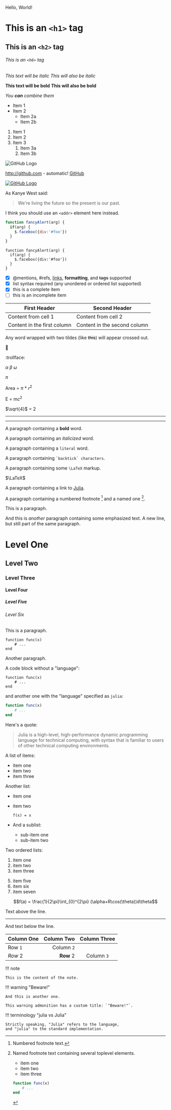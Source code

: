 <!-- Source: GitHub Guides -->

Hello, World!

<!-- Headers -->

# This is an `<h1>` tag
## This is an `<h2>` tag
###### This is an `<h6>` tag

<!-- Emphasis -->

*This text will be italic*
_This will also be italic_

**This text will be bold**
__This will also be bold__

_You **can** combine them_

<!-- Lists -->

<!-- Unordered -->

* Item 1
* Item 2
  * Item 2a
  * Item 2b

<!-- Ordered -->

1. Item 1
1. Item 2
1. Item 3
   1. Item 3a
   1. Item 3b

<!-- Images -->

<!-- ![GitHub Logo](/images/logo.png)
Format: ![Alt Text](url) -->

![GitHub Logo](https://github.githubassets.com/images/modules/logos_page/Octocat.png)

<!-- Links -->

http://github.com - automatic!
[GitHub](http://github.com)

<!-- Clickable Image -->

[![GitHub Logo](https://github.githubassets.com/images/modules/logos_page/Octocat.png)](http://github.com)

<!-- Blockquotes -->

As Kanye West said:

> We're living the future so
> the present is our past.

<!-- Inline code -->

I think you should use an
`<addr>` element here instead.

<!-- GitHub Flavored Markdown -->

<!-- Syntax highlighting -->

```javascript
function fancyAlert(arg) {
  if(arg) {
    $.facebox({div:'#foo'})
  }
}
```

    function fancyAlert(arg) {
      if(arg) {
        $.facebox({div:'#foo'})
      }
    }

<!-- Task Lists -->

- [x] @mentions, #refs, [links](), **formatting**, and <del>tags</del> supported
- [x] list syntax required (any unordered or ordered list supported)
- [x] this is a complete item
- [ ] this is an incomplete item

<!-- Tables -->

First Header | Second Header
------------ | -------------
Content from cell 1 | Content from cell 2
Content in the first column | Content in the second column

<!-- Strikethrough -->

Any word wrapped with two tildes (like ~~this~~) will appear crossed out.

<!-- Emoji -->

:dog:

:trollface:

<!-- Math -->

$\alpha$
$\beta$
$\omega$

$\pi$

Area = $\pi$ * $r^2$

E = m$c^2$

$\sqrt{4}$ = 2

<!-- Horizontal Rule -->

---

___

<!-- Julia Markdown -->

<!-- Bold -->

A paragraph containing a **bold** word.

<!-- Italics -->

A paragraph containing an *italicized* word.

<!-- Literals -->

A paragraph containing a `literal` word.

A paragraph containing ``` `backtick` characters ```.

<!-- LaTeX -->

A paragraph containing some ``\LaTeX`` markup.

$\LaTeX$

<!-- Links -->

A paragraph containing a link to [Julia](http://www.julialang.org).

<!-- Footnote references -->

A paragraph containing a numbered footnote [^1] and a named one [^named].

<!-- Toplevel elements -->

<!-- Paragraphs -->

This is a paragraph.

And this is *another* paragraph containing some emphasized text.
A new line, but still part of the same paragraph.

<!-- Headers -->

# Level One
## Level Two
### Level Three
#### Level Four
##### Level Five
###### Level Six

<!-- Code blocks -->

This is a paragraph.

    function func(x)
        # ...
    end

Another paragraph.

A code block without a "language":

```
function func(x)
    # ...
end
```

and another one with the "language" specified as `julia`:

```julia
function func(x)
    # ...
end
```

<!-- Block quotes -->

Here's a quote:

> Julia is a high-level, high-performance dynamic programming language for
> technical computing, with syntax that is familiar to users of other
> technical computing environments.

<!-- Images -->

<!-- ![alternative text](link/to/image.png) -->

<!-- Lists -->

A list of items:

  * item one
  * item two
  * item three

Another list:

  * item one

  * item two

    ```
    f(x) = x
    ```

  * And a sublist:

      + sub-item one
      + sub-item two

Two ordered lists:

 1. item one
 2. item two
 3. item three

 5) item five
 6) item six
 7) item seven

 <!-- Display equations -->

```math
f(a) = \frac{1}{2\pi}\int_{0}^{2\pi} (\alpha+R\cos(\theta))d\theta
```

<!-- Footnotes -->

[^1]: Numbered footnote text.

[^named]:

    Named footnote text containing several toplevel elements.

      * item one
      * item two
      * item three

    ```julia
    function func(x)
        # ...
    end
    ```

<!-- Horizontal rules -->

Text above the line.

---

And text below the line.

<!-- Tables -->

| Column One | Column Two | Column Three |
|:---------- | ----------: |:------------:|
| Row `1`    | Column `2` |              |
| *Row* 2    | **Row** 2  | Column ``3`` |

<!-- Admonitions -->

!!! note

    This is the content of the note.

!!! warning "Beware!"

    And this is another one.

    This warning admonition has a custom title: `"Beware!"`.

!!! terminology "julia vs Julia"

    Strictly speaking, "Julia" refers to the language,
    and "julia" to the standard implementation.

